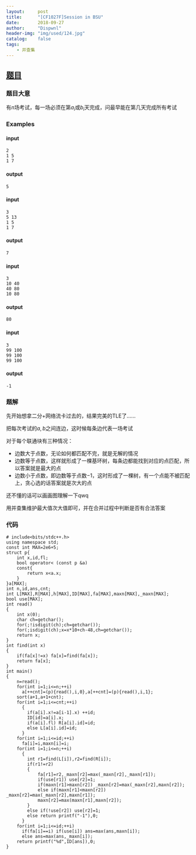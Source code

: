 ```yaml
---
layout:     post
title:      "[CF1027F]Session in BSU"
date:       2018-09-27
author:     "Dispwnl"
header-img: "img/used/124.jpg"
catalog:    false
tags:
    - 并查集
---
```

## [题目](http://codeforces.com/contest/1027/problem/F)
### 题目大意
有$n$场考试，每一场必须在第$a_i$或$b_i$天完成，问最早能在第几天完成所有考试

### Examples
#### input
```
2
1 5
1 7
```
#### output
```
5
```
#### input
```
3
5 13
1 5
1 7
```
#### output
```
7
```
#### input
```
3
10 40
40 80
10 80
```
#### output
```
80
```
#### input
```
3
99 100
99 100
99 100
```
#### output
```
-1
```

### 题解
先开始想拿二分+网络流卡过去的，结果完美的TLE了……

把每次考试的$a,b$之间连边，这时候每条边代表一场考试

对于每个联通块有三种情况：

- 边数大于点数，无论如何都匹配不完，就是无解的情况
- 边数等于点数，这样就形成了一棵基环树，每条边都能找到对应的点匹配，所以答案就是最大的点
- 边数小于点数，即边数等于点数$-1$，这时形成了一棵树，有一个点能不被匹配上，贪心选的话答案就是次大的点

还不懂的话可以画画图理解一下qwq

用并查集维护最大值次大值即可，并在合并过程中判断是否有合法答案

### 代码
```
# include<bits/stdc++.h>
using namespace std;
const int MAX=2e6+5;
struct p{
	int x,id,fl;
	bool operator< (const p &a)
	const{
		return x<a.x;
	}
}a[MAX];
int n,id,ans,cnt;
int L[MAX],R[MAX],h[MAX],ID[MAX],fa[MAX],maxn[MAX],_maxn[MAX];
bool use[MAX];
int read()
{
	int x(0);
	char ch=getchar();
	for(;!isdigit(ch);ch=getchar());
	for(;isdigit(ch);x=x*10+ch-48,ch=getchar());
	return x;
}
int find(int x)
{
	if(fa[x]!=x) fa[x]=find(fa[x]);
	return fa[x];
}
int main()
{
	n=read();
	for(int i=1;i<=n;++i)
	  a[++cnt]=(p){read(),i,0},a[++cnt]=(p){read(),i,1};
	sort(a+1,a+1+cnt);
	for(int i=1;i<=cnt;++i)
	  {
	  	if(a[i].x!=a[i-1].x) ++id;
	  	ID[id]=a[i].x;
	  	if(a[i].fl) R[a[i].id]=id;
	  	else L[a[i].id]=id;
	  }
	for(int i=1;i<=id;++i)
	  fa[i]=i,maxn[i]=i;
	for(int i=1;i<=n;++i)
	  {
	  	int r1=find(L[i]),r2=find(R[i]);
	  	if(r1!=r2)
	  	{
	  		fa[r1]=r2,_maxn[r2]=max(_maxn[r2],_maxn[r1]);
	  		if(use[r1]) use[r2]=1;
	  		if(maxn[r1]>maxn[r2]) _maxn[r2]=max(_maxn[r2],maxn[r2]);
	  		else if(maxn[r1]<maxn[r2]) _maxn[r2]=max(_maxn[r2],maxn[r1]);
	  		maxn[r2]=max(maxn[r1],maxn[r2]);
		}
		else if(!use[r2]) use[r2]=1;
		else return printf("-1"),0;
	  }
	for(int i=1;i<=id;++i)
	  if(fa[i]==i) if(use[i]) ans=max(ans,maxn[i]);
	  else ans=max(ans,_maxn[i]);
	return printf("%d",ID[ans]),0;
}
```
